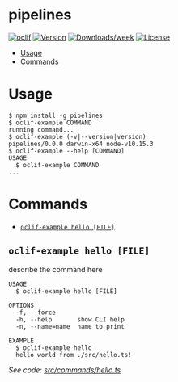 pipelines
=========



[![oclif](https://img.shields.io/badge/cli-oclif-brightgreen.svg)](https://oclif.io)
[![Version](https://img.shields.io/npm/v/pipelines.svg)](https://npmjs.org/package/pipelines)
[![Downloads/week](https://img.shields.io/npm/dw/pipelines.svg)](https://npmjs.org/package/pipelines)
[![License](https://img.shields.io/npm/l/pipelines.svg)](https://github.com/chadian/pipelines/blob/master/package.json)

<!-- toc -->
* [Usage](#usage)
* [Commands](#commands)
<!-- tocstop -->
# Usage
<!-- usage -->
```sh-session
$ npm install -g pipelines
$ oclif-example COMMAND
running command...
$ oclif-example (-v|--version|version)
pipelines/0.0.0 darwin-x64 node-v10.15.3
$ oclif-example --help [COMMAND]
USAGE
  $ oclif-example COMMAND
...
```
<!-- usagestop -->
# Commands
<!-- commands -->
* [`oclif-example hello [FILE]`](#oclif-example-hello-file)

## `oclif-example hello [FILE]`

describe the command here

```
USAGE
  $ oclif-example hello [FILE]

OPTIONS
  -f, --force
  -h, --help       show CLI help
  -n, --name=name  name to print

EXAMPLE
  $ oclif-example hello
  hello world from ./src/hello.ts!
```

_See code: [src/commands/hello.ts](https://github.com/chadian/pipelines/blob/v0.0.0/src/commands/hello.ts)_
<!-- commandsstop -->
